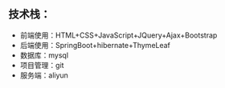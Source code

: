 ## 技术栈：


- 前端使用：HTML+CSS+JavaScript+JQuery+Ajax+Bootstrap
- 后端使用：SpringBoot+hibernate+ThymeLeaf
- 数据库：mysql
- 项目管理：git
- 服务端：aliyun
